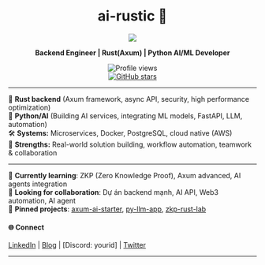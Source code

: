 <h1 align="center">ai-rustic 🦀</h1>

<p align="center">
  <img src="https://skillicons.dev/icons?i=rust, python,fastapi, aws,docker,postgresql,git,tensorflow" />
</p>

<p align="center">
  <b>Backend Engineer | Rust(Axum) | Python AI/ML Developer</b>
</p>

<p align="center">
  <img src="https://komarev.com/ghpvc/?username=ai-rustic&label=Profile%20views&color=blue" alt="Profile views"/>
  <br/>
  <a href="https://github.com/ai-rustic/ai-rustic">
    <img src="https://img.shields.io/github/stars/ai-rustic/ai-rustic?style=social" alt="GitHub stars"/>
  </a>
</p>

---

🦀 **Rust backend** (Axum framework, async API, security, high performance optimization)  
🐍 **Python/AI** (Building AI services, integrating ML models, FastAPI, LLM, automation)  
🛠 **Systems:** Microservices, Docker, PostgreSQL, cloud native (AWS)  
🔎 **Strengths:** Real-world solution building, workflow automation, teamwork & collaboration  

---

🚀 **Currently learning**: ZKP (Zero Knowledge Proof), Axum advanced, AI agents integration  
🤝 **Looking for collaboration**: Dự án backend mạnh, AI API, Web3 automation, AI agent  
📌 **Pinned projects**: [axum-ai-starter](#), [py-llm-app](#), [zkp-rust-lab](#)

#### 🌐 Connect
[LinkedIn](#) | [Blog](#) | [Discord: yourid] | [Twitter](#)

---
